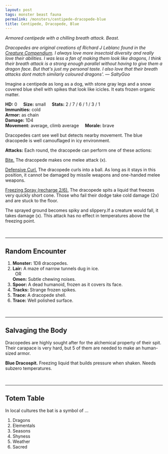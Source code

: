 ```yaml
---
layout: post
tags: monster beast fauna
permalink: /monsters/centipede-dracopede-blue
title: Centipede, Dracopede, Blue
---
```


*Armored centipede with a chilling breath attack. Beast.*

<span class="alchemy"> *Dracopedes are original creations of Richard J Leblanc found in the [Creature Compendium](https://www.drivethrurpg.com/product/147588/CC1-Creature-Compendium). I always love more insectoid diversity and really love their abilities. I was less a fan of making them look like dragons, I think their breath attack is a strong enough parallel without having to give them a dragon face. But that's just my personal taste. I also love that their breath attacks dont match similarly coloured dragons'. — SaltyGoo* </span>

Imagine a centipede as long as a dog, with stone gray legs and a snow covered blue shell with spikes that look like icicles. It eats frozen organic matter.

**HD:** 0  &nbsp; &nbsp;  **Size:** small &nbsp; &nbsp; **Stats:** 2 / 7 / 6 / 1 / 3 / 1  <br>
**Immunities:** cold<br>
**Armor:** as chain <br>
**Damage:** 1D4 <br>
**Movement:** average, climb average &nbsp; &nbsp; **Morale:** brave <br>

Dracopedes cant see well but detects nearby movement. The blue dracopede is well camouflaged in icy environment.

**Attacks:** Each round, the dracopede can perform one of these actions:

<ins>Bite.</ins> The dracopede makes one melee attack (x).

<ins>Defensive Curl.</ins> The dracopede curls into a ball. As long as it stays in this position, it cannot be damaged by missile weapons and one-handed melee weapons.

<ins>Freezing Spray (recharge 2/6).</ins> The dracopede spits a liquid that freezes very quickly short cone. Those who fail their dodge take cold damage (2x) and are stuck to the floor.

The sprayed ground becomes spiky and slippery.If a creature would fall, it takes damage (x). This attack has no effect in temperatures above the freezing point.

<br>

---

## Random Encounter

1. **Monster:** 1D8 dracopedes.
1. **Lair:** A maze of narrow tunnels dug in ice. <br>	&nbsp; OR <br>	**Omen:** Subtle chewing noises.
1. **Spoor:** A dead humanoid, frozen as it covers its face.
1. **Tracks:** Strange frozen spikes.
1. **Trace:** A dracopede shell. 
1. **Trace:** Well polished surface.

<br>

---

## Salvaging the Body

Dracopedes are highly sought after for the alchemical property of their spit. Their carapace is very hard, but 5 of them are needed to make an human-sized armor.

<span class="alchemy">**Blue Dracospit.** Freezing liquid that builds pressure when shaken. Needs subzero temperatures.</span>

<br>

---

## Totem Table

In local cultures the bat is a symbol of ...

1. Dragons
1. Elementals
1. Seasons
1. Shyness
1. Weather
1. Sacred 
